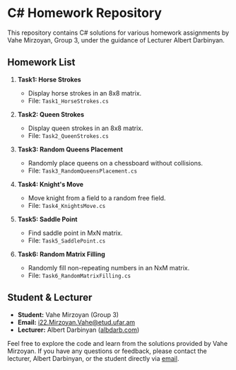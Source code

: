 # C# Homework Repository

This repository contains C# solutions for various homework assignments by Vahe Mirzoyan, Group 3, under the guidance of Lecturer Albert Darbinyan.

## Homework List

1. **Task1: Horse Strokes**
   - Display horse strokes in an 8x8 matrix.
   - File: `Task1_HorseStrokes.cs`

2. **Task2: Queen Strokes**
   - Display queen strokes in an 8x8 matrix.
   - File: `Task2_QueenStrokes.cs`

3. **Task3: Random Queens Placement**
   - Randomly place queens on a chessboard without collisions.
   - File: `Task3_RandomQueensPlacement.cs`

4. **Task4: Knight's Move**
   - Move knight from a field to a random free field.
   - File: `Task4_KnightsMove.cs`

5. **Task5: Saddle Point**
   - Find saddle point in MxN matrix.
   - File: `Task5_SaddlePoint.cs`

6. **Task6: Random Matrix Filling**
   - Randomly fill non-repeating numbers in an NxM matrix.
   - File: `Task6_RandomMatrixFilling.cs`

## Student & Lecturer

- **Student:** Vahe Mirzoyan (Group 3)
- **Email:** [i22.Mirzoyan.Vahe@etud.ufar.am](mailto:i22.Mirzoyan.Vahe@etud.ufar.am)
- **Lecturer:** Albert Darbinyan ([albdarb.com](http://albdarb.com))

Feel free to explore the code and learn from the solutions provided by Vahe Mirzoyan. If you have any questions or feedback, please contact the lecturer, Albert Darbinyan, or the student directly via [email](mailto:i22.Mirzoyan.Vahe@etud.ufar.am).
